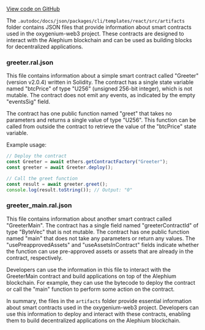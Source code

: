 [View code on GitHub](https://github.com/oxygenium/oxygenium-web3/.autodoc/docs/json/packages/cli/templates/react/src/artifacts)

The `.autodoc/docs/json/packages/cli/templates/react/src/artifacts` folder contains JSON files that provide information about smart contracts used in the oxygenium-web3 project. These contracts are designed to interact with the Alephium blockchain and can be used as building blocks for decentralized applications.

### greeter.ral.json

This file contains information about a simple smart contract called "Greeter" (version v2.0.4) written in Solidity. The contract has a single state variable named "btcPrice" of type "U256" (unsigned 256-bit integer), which is not mutable. The contract does not emit any events, as indicated by the empty "eventsSig" field.

The contract has one public function named "greet" that takes no parameters and returns a single value of type "U256". This function can be called from outside the contract to retrieve the value of the "btcPrice" state variable.

Example usage:

```javascript
// Deploy the contract
const Greeter = await ethers.getContractFactory("Greeter");
const greeter = await Greeter.deploy();

// Call the greet function
const result = await greeter.greet();
console.log(result.toString()); // Output: "0"
```

### greeter_main.ral.json

This file contains information about another smart contract called "GreeterMain". The contract has a single field named "greeterContractId" of type "ByteVec" that is not mutable. The contract has one public function named "main" that does not take any parameters or return any values. The "usePreapprovedAssets" and "useAssetsInContract" fields indicate whether the function can use pre-approved assets or assets that are already in the contract, respectively.

Developers can use the information in this file to interact with the GreeterMain contract and build applications on top of the Alephium blockchain. For example, they can use the bytecode to deploy the contract or call the "main" function to perform some action on the contract.

In summary, the files in the `artifacts` folder provide essential information about smart contracts used in the oxygenium-web3 project. Developers can use this information to deploy and interact with these contracts, enabling them to build decentralized applications on the Alephium blockchain.
